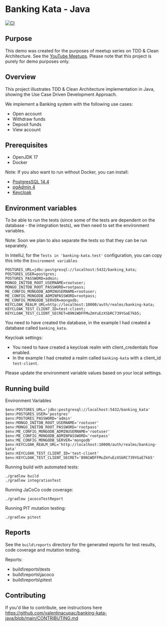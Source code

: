 # Banking Kata - Java

[![CI](https://github.com/valentinacupac/banking-kata-java/actions/workflows/ci.yaml/badge.svg)](https://github.com/valentinacupac/banking-kata-java/actions/workflows/ci.yaml)

## Purpose

This demo was created for the purposes of meetup series on TDD & Clean Architecture. See the [YouTube Meetups](https://journal.optivem.com/p/foundations-of-tdd-and-clean-architecture). Please note that this project is purely for demo purposes only.

## Overview

This project illustrates TDD & Clean Architecture implementation in Java, showing the Use Case Driven Development
Approach.

We implement a Banking system with the following use cases:

- Open account
- Withdraw funds
- Deposit funds
- View account

## Prerequisites

- OpenJDK 17
- Docker

Note: If you also want to run without Docker, you can install:
- [PostgresSQL 14.4](https://www.enterprisedb.com/downloads/postgres-postgresql-downloads)
- [pgAdmin 4](https://www.pgadmin.org/download/)
- [Keycloak](https://www.keycloak.org/docs/11.0/getting_started/)

## Environment variables

To be able to run the tests (since some of the tests are dependent on the database - the integration tests), we then need to set the environment variables.

Note: Soon we plan to also separate the tests so that they can be run separately.

In IntelliJ, for the `Tests in 'banking-kata.test'` configuration, you can copy this into the `Environment variables`

```
POSTGRES_URL=jdbc:postgresql://localhost:5432/banking_kata;
POSTGRES_USER=postgres;
POSTGRES_PASSWORD=admin;
MONGO_INITDB_ROOT_USERNAME=rootuser;
MONGO_INITDB_ROOT_PASSWORD=rootpass;
ME_CONFIG_MONGODB_ADMINUSERNAME=rootuser;
ME_CONFIG_MONGODB_ADMINPASSWORD=rootpass;
ME_CONFIG_MONGODB_SERVER=mongodb;
KEYCLOAK_REALM_URL=http://localhost:10000/auth/realms/banking-kata;
KEYCLOAK_TEST_CLIENT_ID=test-client;
KEYCLOAK_TEST_CLIENT_SECRET=B9N1WDFFMuZmYuEzXSbRC739YGaE7kb5;
```





You need to have created the database, in the example I had created a database called `banking_kata`. 

Keycloak settings:
- You need to have created a keycloak realm with client_credentials flow enabled.
- In the example I had created a realm called `banking-kata` with a client_id `test-client`.

Please update the environment variable values based on your local settings.

## Running build

Environment Variables

```
$env:POSTGRES_URL='jdbc:postgresql://localhost:5432/banking_kata'
$env:POSTGRES_USER='postgres'
$env:POSTGRES_PASSWORD='admin'
$env:MONGO_INITDB_ROOT_USERNAME='rootuser'
$env:MONGO_INITDB_ROOT_PASSWORD='rootpass'
$env:ME_CONFIG_MONGODB_ADMINUSERNAME='rootuser'
$env:ME_CONFIG_MONGODB_ADMINPASSWORD='rootpass'
$env:ME_CONFIG_MONGODB_SERVER='mongodb'
$env:KEYCLOAK_REALM_URL='http://localhost:10000/auth/realms/banking-kata'
$env:KEYCLOAK_TEST_CLIENT_ID='test-client'
$env:KEYCLOAK_TEST_CLIENT_SECRET='B9N1WDFFMuZmYuEzXSbRC739YGaE7kb5'
```

Running build with automated tests:

```
./gradlew build
./gradlew integrationTest
```

Running JaCoCo code coverage:

```
./gradlew jacocoTestReport
```

Running PIT mutation testing:

```
./gradlew pitest
```

## Reports

See the `build\reports` directory for the generated reports for test results, code coverage and mutation testing.

Reports:

- build\reports\tests
- build\reports\jacoco
- build\reports\pitest

## Contributing

If you'd like to contribute, see instructions here https://github.com/valentinacupac/banking-kata-java/blob/main/CONTRIBUTING.md
